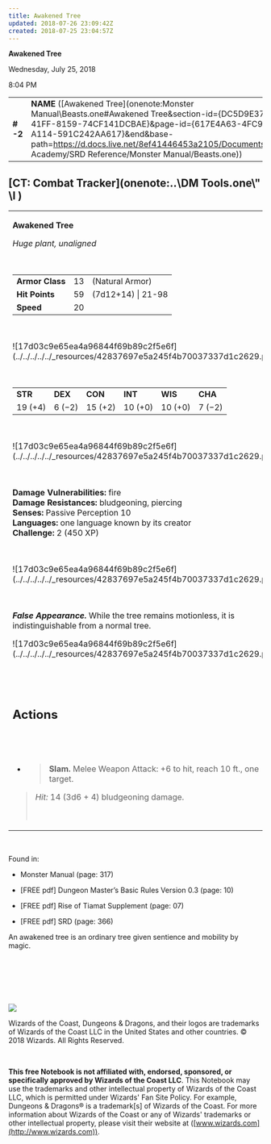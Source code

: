 ```yaml
---
title: Awakened Tree
updated: 2018-07-26 23:09:42Z
created: 2018-07-25 23:04:57Z
---
```


**Awakened Tree**

Wednesday, July 25, 2018

8:04 PM

|           |                                                                                                                                                                                                                                                                                                          |        |        |        |     |       |        |
|-----------|----------------------------------------------------------------------------------------------------------------------------------------------------------------------------------------------------------------------------------------------------------------------------------------------------------|--------|--------|--------|-----|-------|--------|
| **\# -2** | **NAME** ([Awakened Tree](onenote:Monster Manual\\Beasts.one#Awakened Tree&section-id={DC5D9E37-6B13-41FF-8159-74CF141DCBAE}&page-id={617E4A63-4FC9-4827-A114-591C242AA617}&end&base-path=https://d.docs.live.net/8ef41446453a2105/Documents/Adventure Academy/SRD Reference/Monster Manual/Beasts.one)) | **13** | **59** | **59** | \-  | Notes | 450 XP |

## [CT: Combat Tracker](onenote:..\\DM Tools.one\\" \l )

<table><tbody><tr class="odd"><td><p><strong>Awakened Tree</strong></p><p><em>Huge plant, unaligned</em></p><p> </p><table><tbody><tr class="odd"><td><strong>Armor Class</strong></td><td>13</td><td>(Natural Armor)</td></tr><tr class="even"><td><strong>Hit Points</strong></td><td>59</td><td>(7d12+14) | 21-98</td></tr><tr class="odd"><td><strong>Speed</strong></td><td>20</td><td> </td></tr></tbody></table><p> </p><p>![17d03c9e65ea4a96844f69b89c2f5e6f](../../../../../_resources/42837697e5a245f4b70037337d1c2629.png)</p><p> </p><table><tbody><tr class="odd"><td><strong>STR</strong></td><td><strong>DEX</strong></td><td><strong>CON</strong></td><td><strong>INT</strong></td><td><strong>WIS</strong></td><td><strong>CHA</strong></td></tr><tr class="even"><td>19 (+4)</td><td>6 (−2)</td><td>15 (+2)</td><td>10 (+0)</td><td>10 (+0)</td><td>7 (−2)</td></tr></tbody></table><p> </p><p>![17d03c9e65ea4a96844f69b89c2f5e6f](../../../../../_resources/42837697e5a245f4b70037337d1c2629.png)</p><p> </p><p><strong>Damage Vulnerabilities:</strong> fire<br />
<strong>Damage Resistances:</strong> bludgeoning, piercing<br />
<strong>Senses:</strong> Passive Perception 10<br />
<strong>Languages:</strong> one language known by its creator<br />
<strong>Challenge:</strong> 2 (450 XP)</p><p> </p><p>![17d03c9e65ea4a96844f69b89c2f5e6f](../../../../../_resources/42837697e5a245f4b70037337d1c2629.png)</p><p> </p><p><em><strong>False Appearance.</strong></em> While the tree remains motionless, it is indistinguishable from a normal tree.</p><p>![17d03c9e65ea4a96844f69b89c2f5e6f](../../../../../_resources/42837697e5a245f4b70037337d1c2629.png)</p><h2 id="section"> </h2><h2 id="actions"><strong>Actions</strong></h2><h2 id="section-1"> </h2><ul><li><blockquote><p><strong>Slam.</strong> Melee Weapon Attack: +6 to hit, reach 10 ft., one target.</p></blockquote></li></ul><blockquote><p><em>Hit:</em> 14 (3d6 + 4) bludgeoning damage.</p><p> </p></blockquote></td></tr></tbody></table>

 

Found in:

-   Monster Manual (page: 317)

-   \[FREE pdf\] Dungeon Master’s Basic Rules Version 0.3 (page: 10)

-   \[FREE pdf\] Rise of Tiamat Supplement (page: 07)

-   \[FREE pdf\] SRD (page: 366)

An awakened tree is an ordinary tree given sentience and mobility by magic.

 

 

 

![](tmp\media\image2.png)

Wizards of the Coast, Dungeons & Dragons, and their logos are trademarks of Wizards of the Coast LLC in the United States and other countries. © 2018 Wizards. All Rights Reserved.

 

**This free Notebook is not affiliated with, endorsed, sponsored, or specifically approved by Wizards of the Coast LLC**. This Notebook may use the trademarks and other intellectual property of Wizards of the Coast LLC, which is permitted under Wizards' Fan Site Policy. For example, Dungeons & Dragons® is a trademark\[s\] of Wizards of the Coast. For more information about Wizards of the Coast or any of Wizards' trademarks or other intellectual property, please visit their website at ([www.wizards.com](http://www.wizards.com)).
